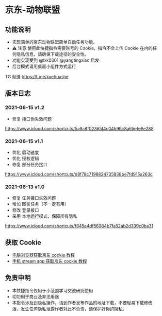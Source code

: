 # 京东-动物联盟

## 功能说明

- 实现简单的京东动物联盟简单自动任务功能。
- ⚠️ 注意:使用此快捷指令需要账号的 Cookie，指令不会上传 Cookie 在内的任何隐私信息，请确保下载途径的安全性。
- 功能实现受到 @lxk0301 @yangtingxiao 启发
- 后台模式请用桌面小组件方式运行

TG 频道:https://t.me/xuehuashe

## 版本日志

### 2021-06-15 v1.2

- 修复 接口伪失效问题

https://www.icloud.com/shortcuts/5a9a8f02365f4c04b99c8a65efe9e288

### 2021-06-15 v1.1

- 优化 启动速度
- 优化 授权逻辑
- 修复 部分任务接口

https://www.icloud.com/shortcuts/d8f78c7198824735838be7fd915a263c

### 2021-06-13 v1.0

- 修复 任务接口失效问题
- 增加 图鉴任务（不一定有用）
- 修改 登录接口
- 采用 本地运行模式，保障所有隐私

https://www.icloud.com/shortcuts/f645a4df56084b7fa52ab2d339c0ba31

## 获取 Cookie

- [电脑浏览器获取京东 cookie 教程](https://github.com/leecobaby/shortcuts/blob/master/DOC/GetJdCookie1.md)
- [手机 stream app 获取京东 cookie 教程](https://github.com/leecobaby/shortcuts/blob/master/DOC/GetJdCookie2.md)

## 免责申明

- 本快捷指令仅用于小范围学习交流研究使用
- 切勿用于商业及非法用途
- 本指令涉及到隐私操作，请到作者发布作品的地址下载，不要轻易下载修改版，发生任何隐私泄露作者对此不负责，请保护好你的隐私。
